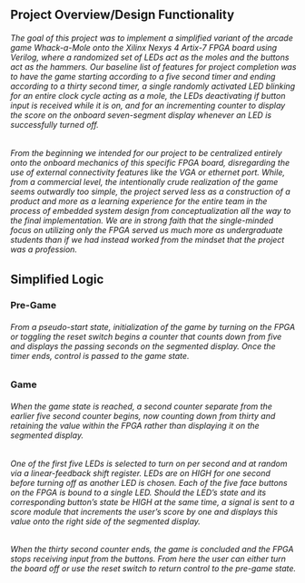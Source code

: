 ## Project Overview/Design Functionality

###### The goal of this project was to implement a simplified variant of the arcade game Whack-a-Mole onto the Xilinx Nexys 4 Artix-7 FPGA board using Verilog, where a randomized set of LEDs act as the moles and the buttons act as the hammers. Our baseline list of features for project completion was to have the game starting according to a five second timer and ending according to a thirty second timer, a single randomly activated LED blinking for an entire clock cycle acting as a mole, the LEDs deactivating if button input is received while it is on, and for an incrementing counter to display the score on the onboard seven-segment display whenever an LED is successfully turned off. 

###### From the beginning we intended for our project to be centralized entirely onto the onboard mechanics of this specific FPGA board, disregarding the use of external connectivity features like the VGA or ethernet port. While, from a commercial level, the intentionally crude realization of the game seems outwardly too simple, the project served less as a construction of a product and more as a learning experience for the entire team in the process of embedded system design from conceptualization all the way to the final implementation. We are in strong faith that the single-minded focus on utilizing only the FPGA served us much more as undergraduate students than if we had instead worked from the mindset that the project was a profession.


## Simplified Logic

### Pre-Game
###### From a pseudo-start state, initialization of the game by turning on the FPGA or toggling the reset switch begins a counter that counts down from five and displays the passing seconds on the segmented display. Once the timer ends, control is passed to the game state.

### Game
###### When the game state is reached, a second counter separate from the earlier five second counter begins, now counting down from thirty and retaining the value within the FPGA rather than displaying it on the segmented display. 
###### One of the first five LEDs is selected to turn on per second and at random via a linear-feedback shift register. LEDs are on HIGH for one second before turning off as another LED is chosen. Each of the five face buttons on the FPGA is bound to a single LED. Should the LED’s state and its corresponding button’s state be HIGH at the same time, a signal is sent to a score module that increments the user’s score by one and displays this value onto the right side of the segmented display. 
###### When the thirty second counter ends, the game is concluded and the FPGA stops receiving input from the buttons. From here the user can either turn the board off or use the reset switch to return control to the pre-game state.
